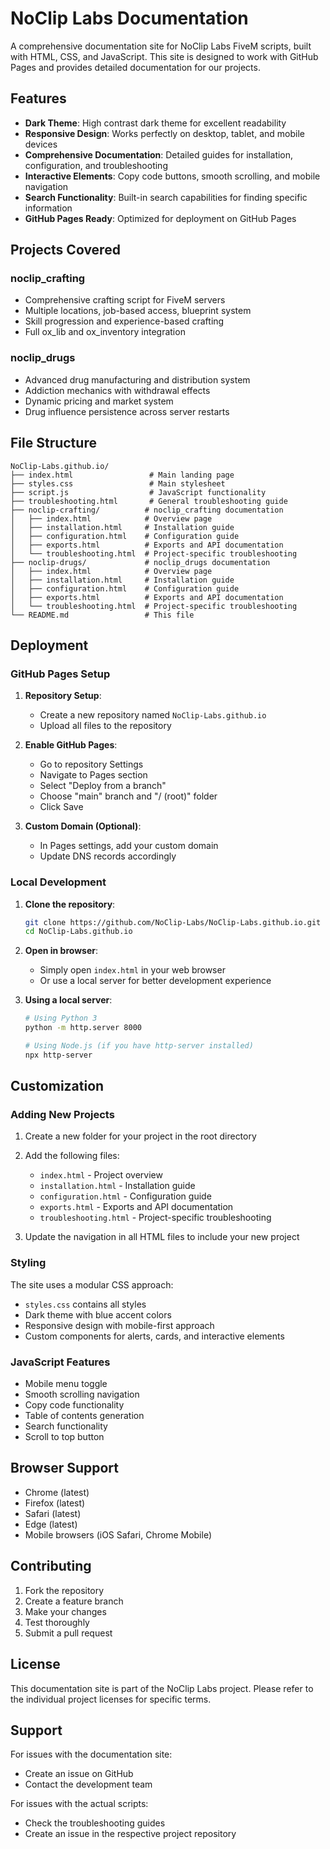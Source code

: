 # NoClip Labs Documentation

A comprehensive documentation site for NoClip Labs FiveM scripts, built with HTML, CSS, and JavaScript. This site is designed to work with GitHub Pages and provides detailed documentation for our projects.

## Features

- **Dark Theme**: High contrast dark theme for excellent readability
- **Responsive Design**: Works perfectly on desktop, tablet, and mobile devices
- **Comprehensive Documentation**: Detailed guides for installation, configuration, and troubleshooting
- **Interactive Elements**: Copy code buttons, smooth scrolling, and mobile navigation
- **Search Functionality**: Built-in search capabilities for finding specific information
- **GitHub Pages Ready**: Optimized for deployment on GitHub Pages

## Projects Covered

### noclip_crafting
- Comprehensive crafting script for FiveM servers
- Multiple locations, job-based access, blueprint system
- Skill progression and experience-based crafting
- Full ox_lib and ox_inventory integration

### noclip_drugs
- Advanced drug manufacturing and distribution system
- Addiction mechanics with withdrawal effects
- Dynamic pricing and market system
- Drug influence persistence across server restarts

## File Structure

```
NoClip-Labs.github.io/
├── index.html                 # Main landing page
├── styles.css                 # Main stylesheet
├── script.js                  # JavaScript functionality
├── troubleshooting.html       # General troubleshooting guide
├── noclip-crafting/          # noclip_crafting documentation
│   ├── index.html            # Overview page
│   ├── installation.html     # Installation guide
│   ├── configuration.html    # Configuration guide
│   ├── exports.html          # Exports and API documentation
│   └── troubleshooting.html  # Project-specific troubleshooting
├── noclip-drugs/             # noclip_drugs documentation
│   ├── index.html            # Overview page
│   ├── installation.html     # Installation guide
│   ├── configuration.html    # Configuration guide
│   ├── exports.html          # Exports and API documentation
│   └── troubleshooting.html  # Project-specific troubleshooting
└── README.md                 # This file
```

## Deployment

### GitHub Pages Setup

1. **Repository Setup**:
   - Create a new repository named `NoClip-Labs.github.io`
   - Upload all files to the repository

2. **Enable GitHub Pages**:
   - Go to repository Settings
   - Navigate to Pages section
   - Select "Deploy from a branch"
   - Choose "main" branch and "/ (root)" folder
   - Click Save

3. **Custom Domain (Optional)**:
   - In Pages settings, add your custom domain
   - Update DNS records accordingly

### Local Development

1. **Clone the repository**:
   ```bash
   git clone https://github.com/NoClip-Labs/NoClip-Labs.github.io.git
   cd NoClip-Labs.github.io
   ```

2. **Open in browser**:
   - Simply open `index.html` in your web browser
   - Or use a local server for better development experience

3. **Using a local server**:
   ```bash
   # Using Python 3
   python -m http.server 8000
   
   # Using Node.js (if you have http-server installed)
   npx http-server
   ```

## Customization

### Adding New Projects

1. Create a new folder for your project in the root directory
2. Add the following files:
   - `index.html` - Project overview
   - `installation.html` - Installation guide
   - `configuration.html` - Configuration guide
   - `exports.html` - Exports and API documentation
   - `troubleshooting.html` - Project-specific troubleshooting

3. Update the navigation in all HTML files to include your new project

### Styling

The site uses a modular CSS approach:
- `styles.css` contains all styles
- Dark theme with blue accent colors
- Responsive design with mobile-first approach
- Custom components for alerts, cards, and interactive elements

### JavaScript Features

- Mobile menu toggle
- Smooth scrolling navigation
- Copy code functionality
- Table of contents generation
- Search functionality
- Scroll to top button

## Browser Support

- Chrome (latest)
- Firefox (latest)
- Safari (latest)
- Edge (latest)
- Mobile browsers (iOS Safari, Chrome Mobile)

## Contributing

1. Fork the repository
2. Create a feature branch
3. Make your changes
4. Test thoroughly
5. Submit a pull request

## License

This documentation site is part of the NoClip Labs project. Please refer to the individual project licenses for specific terms.

## Support

For issues with the documentation site:
- Create an issue on GitHub
- Contact the development team

For issues with the actual scripts:
- Check the troubleshooting guides
- Create an issue in the respective project repository 